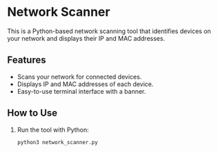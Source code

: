 # Network Scanner

This is a Python-based network scanning tool that identifies devices on your network and displays their IP and MAC addresses.

## Features
- Scans your network for connected devices.
- Displays IP and MAC addresses of each device.
- Easy-to-use terminal interface with a banner.

## How to Use
1. Run the tool with Python:
   ```bash
   python3 network_scanner.py
